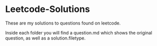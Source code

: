 # Leetcode-Solutions
These are my solutions to questions found on leetcode. 

Inside each folder you will find a question.md which shows the original question, as well as a solution.filetype.
